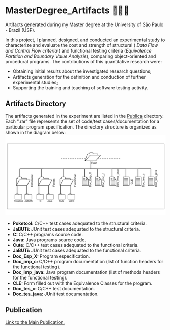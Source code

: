 # MasterDegree_Artifacts 🐤🐤🐤
Artifacts generated during my Master degree at the University of São Paulo - Brazil (USP).

<body>
<section>
<p>In this project, I planned, designed, and conducted an experimental study to characterize and evaluate the cost and strength of structural (<em> Data Flow and Control Flow criteria </em>) and functional testing criteria (<em>Equivalence Partition and Boundary Value Analysis</em>), comparing object-oriented and procedural programs. The contributions of this quantitative research were:
<ul>
  <li>
    Obtaining initial results about the investigated research questions;
  </li>
  <li>
    Artifacts generation for the definition and conduction of further experimental studies;
  </li>
  <li>
    Supporting the training and teaching of software testing activity.
  </li>
  </p>  
  
</section>  
  
  
<section>
<h2> Artifacts Directory </h2>
The artifacts generated in the experiment are listed in the <a href="https://github.com/pradoprojects/MasterDegree_Artifacts/tree/main/Publica" target="_blank"> Publica</a> directory. Each ".rar" file represents the set of code/test cases/documentation for a particular program specification. The directory structure is organized as shown in the diagram below:
<div>                                                               
  <img style="" src="./directory_organization.png" alt="Diagram showing the directory structure for each program">
</div>   
  
 <ul>
  <li>
   <strong> Poketool: </strong> C/C++ test cases adequated to the structural criteria. 
  </li>
   
  <li>
   <strong> JaBUTi: </strong> JUnit test cases adequated to the structural criteria. 
  </li>
   
  <li>
   <strong> C: </strong> C/C++ programs source code. 
  </li>
   
  <li>
   <strong> Java: </strong> Java programs source code. 
  </li>
   
  <li>
   <strong> Cute: </strong> C/C++ test cases adequated to the functional criteria. 
  </li>
   
  <li>
   <strong> JaBUTi: </strong> JUnit test cases adequated to the functional criteria. 
  </li>
   
  <li>
   <strong> Doc_Esp_X: </strong> Program especification. 
  </li>
   
  <li>
   <strong> Doc_imp_c: </strong> C/C++ program documentation (list of function headers for the functional testing). 
  </li>
   
  <li>
   <strong> Doc_imp_java: </strong> Java program documentation (list of methods headers for the functional testing). 
  </li>
   
  <li>
   <strong> CLE: </strong> Form filled out with the Equivalence Classes for the program.
  </li>
   
  <li>
   <strong> Doc_tes_c: </strong> C/C++ test documentation. 
  </li>
   
  <li>
   <strong> Doc_tes_java: </strong> JUnit test documentation. 
  </li>
   
 </ul>
<section>
  
<section>
<h2> Publication </h2>
<a href="https://github.com/pradoprojects/MasterDegree_Artifacts/blob/main/CLEI_Publication.pdf" target="_blank">Link to the Main Publication.
</section>                                                                                                                  
                                                                                                                  
</body>
